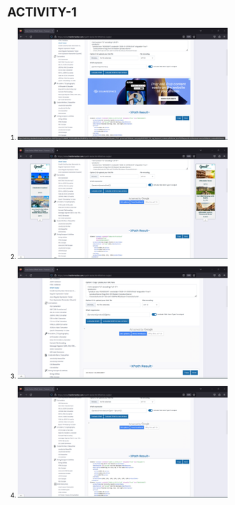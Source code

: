 # ACTIVITY-1

1. ![image info](./Activity-1-Ans-1.png)

2. ![image info](./Activity-1-Ans-2.png)

3. ![image info](./Activity-1-Ans-3.png)

4. ![image info](./Activity-1-Ans-4.png)